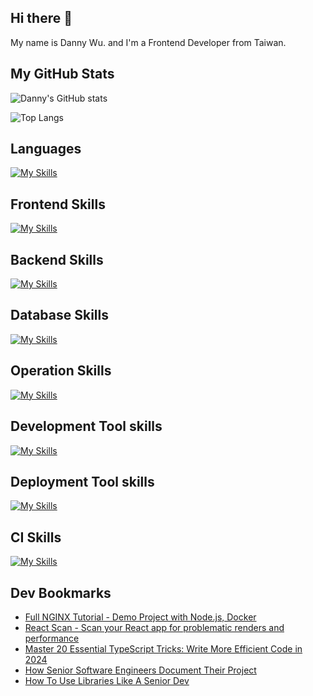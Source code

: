 
## Hi there 👋
My name is Danny Wu. and I'm a Frontend Developer from Taiwan.

## My GitHub Stats
![Danny's GitHub stats](https://github-readme-stats.vercel.app/api?username=danny101201&show_icons=true&count_private=true&theme=react)

![Top Langs](https://github-readme-stats.vercel.app/api/top-langs/?username=danny101201&layout=compact&theme=react)


## Languages
[![My Skills](https://skillicons.dev/icons?i=js,html,css,ts,react,nodejs)](https://skillicons.dev)

## Frontend Skills

[![My Skills](https://skillicons.dev/icons?i=react,materialui,tailwind,sass,bootstrap,redux,vite,nextjs)](https://skillicons.dev)

## Backend Skills

[![My Skills](https://skillicons.dev/icons?i=express,nodejs,graphql,nestjs)](https://skillicons.dev)

## Database Skills

[![My Skills](https://skillicons.dev/icons?i=mongodb,redis,mysql,postgres,prisma)](https://skillicons.dev)

## Operation Skills

[![My Skills](https://skillicons.dev/icons?i=docker,git,githubactions,linux,vim,nginx)](https://skillicons.dev)

## Development Tool skills

[![My Skills](https://skillicons.dev/icons?i=github,git,vscode,webpack)](https://skillicons.dev)

## Deployment Tool skills

[![My Skills](https://skillicons.dev/icons?i=vercel,netlify)](https://skillicons.dev)


## CI Skills

[![My Skills](https://skillicons.dev/icons?i=gitlab)](https://skillicons.dev)


## Dev Bookmarks
<!-- daily.dev BOOKMARKS:START -->
- [Full NGINX Tutorial - Demo Project with Node.js, Docker](https://app.daily.dev/posts/RRu4EMV47?utm_source=rss&utm_medium=bookmarks&utm_campaign=NRtczkLiNqtGyKkglwy1k)
- [React Scan - Scan your React app for problematic renders and performance](https://app.daily.dev/posts/vCFNyfu5t?utm_source=rss&utm_medium=bookmarks&utm_campaign=NRtczkLiNqtGyKkglwy1k)
- [Master 20 Essential TypeScript Tricks: Write More Efficient Code in 2024](https://app.daily.dev/posts/7UXcr3Ee3?utm_source=rss&utm_medium=bookmarks&utm_campaign=NRtczkLiNqtGyKkglwy1k)
- [How Senior Software Engineers Document Their Project](https://app.daily.dev/posts/1NjLudsSK?utm_source=rss&utm_medium=bookmarks&utm_campaign=NRtczkLiNqtGyKkglwy1k)
- [How To Use Libraries Like A Senior Dev](https://app.daily.dev/posts/KY5XndyMt?utm_source=rss&utm_medium=bookmarks&utm_campaign=NRtczkLiNqtGyKkglwy1k)
<!-- daily.dev BOOKMARKS:END -->
